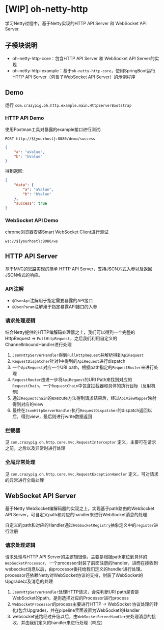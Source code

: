 # [WIP] oh-netty-http

学习Netty过程中，基于Netty实现的HTTP API Server 和 WebSocket API Server.

## 子模块说明

- oh-netty-http-core：包含HTTP API Server 和 WebSocket API Server的实现
- oh-netty-http-example：基于`oh-netty-http-core`，使用SpringBoot运行HTTP API Server（包含了WebSocket API Server）的示例程序

## Demo

运行 `com.crazypig.oh.http.example.main.HttpServerBootstrap`

### HTTP API Demo

使用Postman工具对暴露的example接口进行测试:

```http
POST http://${yourhost}:8080/demo/success
```

```json
{
    "a": "aValue",
    "b": "bValue"
}
```

得到返回:

```json
{
    "data": {
        "a": "aValue",
        "b": "bValue"
    },
    "success": true
}
```

### WebSocket API Demo

chrome浏览器安装Smart WebSocket Client进行测试

```ws
ws://${yourhost}:8080/ws
```

## HTTP API Server

基于MVC的思路实现的简单 HTTP API Server，支持JSON方式入参以及返回JSON格式的响应。

### API注解
- `@JsonApi`注解用于指定需要暴露的API接口
- `@JsonParam`注解用于指定暴露API接口的入参

### 请求处理逻辑

结合Netty提供的HTTP编解码处理器之上，我们可以得到一个完整的HttpRequest => `FullHttpRequest`，之后我们利用自定义的ChannelInboundHandler进行处理

1. `JsonHttpServerHandler`得到`FullHttpRequest`并解析得到`ApiRequest`
2. `RequestDispatcher`针对1中得到的`ApiRequest`进行dispatch
3. 一个`ApiRequest`对应一个URI path，根据path指定的`RequestRouter`来进行处理
4. `RequestRouter`由进一步将`ApiRequest`的URI Path来找到对应的`RequestChain`，一个`RequestChain`中包含拦截器和具体的执行目标（反射机制）
5. 通过`RequestChain`的execute方法得到请求结果后，经过`ApiViewMapper`映射得到对应的view
6. 最终在`JsonHttpServerHandler`执行`RequestDispatcher`的dispatch返回以后，得到view，最后则进行write数据返回

### 拦截器

见 `com.crazypig.oh.http.core.mvc.RequestInterceptor` 定义，主要可在请求之前，之后以及异常时进行处理

### 全局异常处理

见 `com.crazypig.oh.http.core.mvc.RequestExceptionHandler` 定义，可对请求的异常进行全局处理

## WebSocket API Server

基于Netty WebSocket编解码器的实现之上，实现基于path路由的WebSocket API Server，可自定义path和对应的handler来进行WebSocket消息的处理

自定义的path和对应的Handler通过`WebSocketRegistry`抽象定义中的`register`进行注册

### 请求处理逻辑

请求处理与HTTP API Server的主逻辑很像，主要是根据path定位到具体的`WebSocketProcessor`，一个processor封装了前面注册的handler，进而在接收到websocket消息以后，由processor委托给我们定义的handler进行处理。processor还依赖Netty对WebSocket协议的支持，封装了WebSocket的Upgrade以及消息的处理

1. `JsonHttpServerHandler`处理HTTP请求，会先判断URI path是否是WebSocket的path，是则选择对应的Processor进行process
2. `WebSocketProcessor`的process主要进行HTTP -> WebSocket 协议处理的转化(包含Upgrade)，并在pipeline里面设置为WebSocket的Handler
3. websocket链路经过升级以后，由`WebSocketServerHandler`来处理消息的接收，并由我们定义的handler来进行处理（响应）
